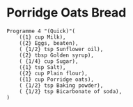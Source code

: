 Porridge Oats Bread
===================

    Programme 4 "(Quick)"(
        ({1} cup Milk),
        ({2} Eggs, beaten),
        ( {1/2} tsp Sunflower oil),
        ({2} tbsp Golden syrup),
        ( {1/4} cup Sugar),
        ({1} tsp Salt),
        ({2} cup Plain flour),
        ({1} cup Porridge oats),
        ( {1/2} tsp Baking powder),
        ( {1/2} tsp Bicarbonate of soda),
    )
